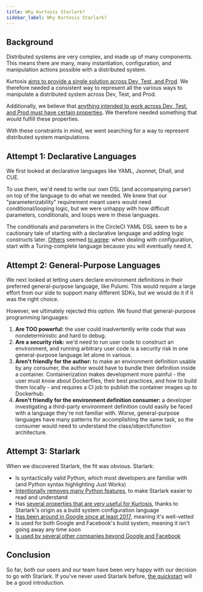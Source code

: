 ```yaml
---
title: Why Kurtosis Starlark?
sidebar_label: Why Kurtosis Starlark?
---
```


Background
----------
Distributed systems are very complex, and made up of many components. This means there are many, many instantiation, configuration, and manipulation actions possible with a distributed system.

Kurtosis [aims to provide a single solution across Dev, Test, and Prod][what-we-built-kurtosis]. We therefore needed a consistent way to represent all the various ways to manipulate a distributed system across Dev, Test, and Prod.

Additionally, we believe that [anything intended to work across Dev, Test, and Prod must have certain properties][reusable-environment-definitions]. We therefore needed something that would fulfill these properties.

With these constraints in mind, we went searching for a way to represent distributed system manipulations.

Attempt 1: Declarative Languages
--------------------------------
We first looked at declarative languages like YAML, Jsonnet, Dhall, and CUE. 

To use them, we'd need to write our own DSL (and accompanying parser) on top of the language to do what we needed. We knew that our "parameterizability" requirement meant users would need conditional/looping logic, but we were unhappy with how difficult parameters, conditionals, and loops were in these languages. 

The conditionals and parameters in the CircleCI YAML DSL seem to be a cautionary tale of starting with a declarative language and adding logic constructs later. [Others](https://github.com/tektoncd/experimental/issues/185#issuecomment-535338943) seemed [to agree](https://solutionspace.blog/2021/12/04/every-simple-language-will-eventually-end-up-turing-complete/): when dealing with configuration, start with a Turing-complete language because you will eventually need it.

Attempt 2: General-Purpose Languages
------------------------------------
We next looked at letting users declare environment definitions in their preferred general-purpose language, like Pulumi. This would require a large effort from our side to support many different SDKs, but we would do it if it was the right choice. 

However, we ultimately rejected this option. We found that general-purpose programming languages:

1. **Are TOO powerful:** the user could inadvertently write code that was nondeterministic and hard to debug. 
1. **Are a security risk:** we'd need to run user code to construct an environment, and running arbitrary user code is a security risk in one general-purpose language let alone in various.
1. **Aren't friendly for the author:** to make an environment definition usable by any consumer, the author would have to bundle their definition inside a container. Containerization makes development more painful - the user must know about Dockerfiles, their best practices, and how to build them locally - and requires a CI job to publish the container images up to Dockerhub.
1. **Aren't friendly for the environment definition consumer:** a developer investigating a third-party environment definition could easily be faced with a language they're not familiar with. Worse, general-purpose languages have many patterns for accomplishing the same task, so the consumer would need to understand the class/object/function architecture.

Attempt 3: Starlark
-------------------
When we discovered Starlark, the fit was obvious. Starlark:

- Is syntactically valid Python, which most developers are familiar with (and Python syntax highlighting Just Works)
- [Intentionally removes many Python features][starlark-differences-with-python], to make Starlark easier to read and understand
- Has [several properties that are very useful for Kurtosis](https://github.com/bazelbuild/starlark#design-principles), thanks to Starlark's origin as a build system configuration language
- [Has been around in Google since at least 2017](https://blog.bazel.build/2017/03/21/design-of-skylark.html), meaning it's well-vetted
- Is used for both Google and Facebook's build system, meaning it isn't going away any time soon
- [Is used by several other companies beyond Google and Facebook](https://github.com/bazelbuild/starlark/blob/master/users.md#users)


Conclusion
----------
So far, both our users and our team have been very happy with our decision to go with Starlark. If you've never used Starlark before, [the quickstart][quickstart]  will be a good introduction.

<!--------------- ONLY LINKS BELOW HERE --------------------------->
[what-we-built-kurtosis]: ./why-we-built-kurtosis.md
[reusable-environment-definitions]: ./reusable-environment-definitions.md
[starlark-differences-with-python]: https://bazel.build/rules/language#differences_with_python

[quickstart]: ../quickstart.md#write-a-simple-starlark-script
